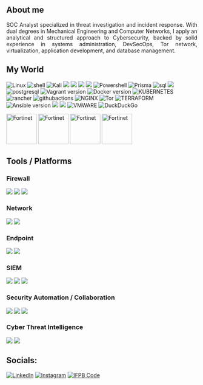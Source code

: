 ## About me
<p align="justify">SOC Analyst specialized in threat investigation and incident response. With dual degrees in Mechanical Engineering and Computer Networks, I apply an analytical and structured approach to Cybersecurity, backed by solid experience in systems administration, DevSecOps, Tor network, virtualization, application development, and database management.</p>

## My World

![Linux](https://img.shields.io/badge/Linux-FCC624?style=for-the-badge&logo=linux&logoColor=black) ![shell](https://img.shields.io/badge/Shell_Script-121011?style=for-the-badge&logo=gnu-bash&logoColor=white) ![Kali](https://img.shields.io/badge/Kali_Linux-557C94?style=for-the-badge&logo=kali-linux&logoColor=white) <img src="https://img.shields.io/badge/Debian-A81D33?style=for-the-badge&logo=debian&logoColor=white"> <img src="https://img.shields.io/badge/Red%20Hat-EE0000?style=for-the-badge&logo=redhat&logoColor=white"> <img src="https://img.shields.io/badge/Tails%20-56347C?&style=for-the-badge&logo=tails&logoColor=white"> <img src="https://img.shields.io/badge/Windows-0078D6?style=for-the-badge&logo=windows&logoColor=white"> ![Powershell](https://img.shields.io/badge/powershell-5391FE?style=for-the-badge&logo=powershell&logoColor=white) ![Prisma](https://img.shields.io/badge/Prisma-3982CE?style=for-the-badge&logo=Prisma&logoColor=white) ![sql](https://img.shields.io/badge/MySQL-005C84?style=for-the-badge&logo=mysql&logoColor=white) <img src="https://img.shields.io/badge/MariaDB-003545?style=for-the-badge&logo=mariadb&logoColor=white"> ![postgresql](https://img.shields.io/badge/PostgreSQL-316192?style=for-the-badge&logo=postgresql&logoColor=white) <img src="https://img.shields.io/badge/Vagrant-1868F2?style=for-the-badge&logo=Vagrant&logoColor=white" alt="Vagrant version" style="max-width:100%;"> <img src="https://img.shields.io/badge/Docker-2CA5E0?style=for-the-badge&logo=docker&logoColor=white" alt="Docker version" style="max-width:100%;"> ![KUBERNETES](https://img.shields.io/badge/Kubernetes-3069DE?style=for-the-badge&logo=kubernetes&logoColor=white) ![rancher](https://img.shields.io/badge/Rancher-0075A8?style=for-the-badge&logo=rancher&logoColor=white) ![githubactions](https://img.shields.io/badge/Github%20Actions-282a2e?style=for-the-badge&logo=githubactions&logoColor=367cfe) ![NGINX](https://img.shields.io/badge/Nginx-009639?style=for-the-badge&logo=nginx&logoColor=white) ![Tor](https://img.shields.io/badge/Tor_Browser-7D4698?style=for-the-badge&logo=Tor-Browser&logoColor=white) ![TERRAFORM](https://img.shields.io/badge/Terraform-7B42BC?style=for-the-badge&logo=terraform&logoColor=white) <img src="https://img.shields.io/badge/Ansible-000000?style=for-the-badge&logo=ansible&logoColor=white" alt="Ansible version" style="max-width:100%;"> <img src="https://img.shields.io/badge/Proxmox-E57000?style=for-the-badge&logo=proxmox&logoColor=white"> <img src="https://img.shields.io/badge/VirtualBox-21416b?style=for-the-badge&logo=VirtualBox&logoColor=white"> ![VMWARE](https://img.shields.io/badge/VMware-231f20?style=for-the-badge&logo=VMware&logoColor=white) ![DuckDuckGo](https://img.shields.io/badge/duckduckgo-de5833?style=for-the-badge&logo=duckduckgo&logoColor=white)

<div align="justify">
  <img src="https://www.fortinet.com/content/dam/fortinet/images/training/icon-nse-fund-cybersecurity.png" alt="Fortinet" width="80">
  <img src="https://www.fortinet.com/content/dam/fortinet/images/training/icon-nse-asso-cybersecurity.png" alt="Fortinet" width="80">
  <img src="https://www.fortinet.com/content/dam/fortinet/images/training/icon-nse-pro-network-security.png" alt="Fortinet" width="80">
  <img src="https://www.fortinet.com/content/dam/fortinet/images/training/icon-nse-pro-security-operations.png" alt="Fortinet" width="80">
</div>

## Tools / Platforms

### Firewall
<div> 
    <img src="https://img.shields.io/badge/-Fortigate-FF0000?&style=for-the-badge&logo=Fortinet&logoColor=white" /> 
    <img src="https://img.shields.io/badge/-OPNSense-EE7203?&style=for-the-badge&logo=&logoColor=white" /> 
    <img src="https://img.shields.io/badge/-pfSense-000000?&style=for-the-badge&logo=&logoColor=white" /> 
</div>

### Network
<div>
    <img src="https://img.shields.io/badge/-Suricata-F05A28?&style=for-the-badge&logo=&logoColor=white" /> 
    <img src="https://img.shields.io/badge/-Wireshark-1679A7?&style=for-the-badge&logo=Wireshark&logoColor=white" />
</div>

### Endpoint
<div>
    <img src="https://img.shields.io/badge/-Microsoft_Defender_for_Endpoint-00A4EF?&style=for-the-badge&logo=Microsoft&logoColor=white" />
    <img src="https://img.shields.io/badge/-Elastic_Defend-005571?&style=for-the-badge&logo=Elastic&logoColor=white" />
</div>

### SIEM
<div>
    <img src="https://img.shields.io/badge/-Wazuh-3C99DC?&style=for-the-badge&logo=Wazuh&logoColor=white" />
    <img src="https://img.shields.io/badge/-Splunk-000000?&style=for-the-badge&logo=Splunk&logoColor=white" />
    <img src="https://img.shields.io/badge/-Elastic-005571?&style=for-the-badge&logo=Elastic&logoColor=white" />
</div>

### Security Automation / Collaboration
<div> 
    <img src="https://img.shields.io/badge/-TheHive-FADA5E?&style=for-the-badge&logo=&logoColor=white" /> 
    <img src="https://img.shields.io/badge/-Cortex-5A67D8?&style=for-the-badge&logo=&logoColor=white" /> 
    <img src="https://img.shields.io/badge/-Shuffle-3387D9?&style=for-the-badge&logo=&logoColor=white" /> 
</div>

### Cyber Threat Intelligence
<div> 
    <img src="https://img.shields.io/badge/-MISP-003366?&style=for-the-badge&logo=&logoColor=white" /> 
    <img src="https://img.shields.io/badge/-OpenCTI-6A1B9A?&style=for-the-badge&logo=&logoColor=white" />
<!--     <img src="https://cdn.worldvectorlogo.com/logos/virustotal-logo.svg" alt="VirusTotal" width="100" height="50"> -->
</div>

## Socials:

[![LinkedIn](https://img.shields.io/badge/LinkedIn-0077B5?style=for-the-badge&logo=linkedin&logoColor=white)](https://www.linkedin.com/in/thiago-abrante-de-souza-6a4587139)
[![Instagram](https://img.shields.io/badge/Instagram-E4405F?style=for-the-badge&logo=instagram&logoColor=white)](https://instagram.com/t.abrante)
[![IFPB Code](https://img.shields.io/badge/IFPB_Code-009688?style=for-the-badge&logo=github&logoColor=white)](https://ifpb.github.io/projects/people/20211380044/)
